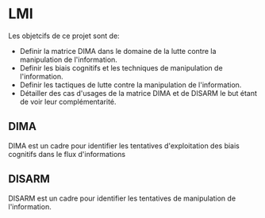 # LMI

Les objetcifs de ce projet sont de:

- Definir la matrice DIMA dans le domaine de la lutte contre la manipulation de l'information.
- Definir les biais cognitifs et les techniques de manipulation de l'information.
- Definir les tactiques de lutte contre la manipulation de l'information.
- Détailler des cas d'usages de la matrice DIMA et de DISARM le but étant de voir leur complémentarité.

## DIMA

DIMA est un cadre pour identifier les tentatives d'exploitation des biais cognitifs dans le flux d'informations

## DISARM

DISARM est un cadre pour identifier les tentatives de manipulation de l'information.
